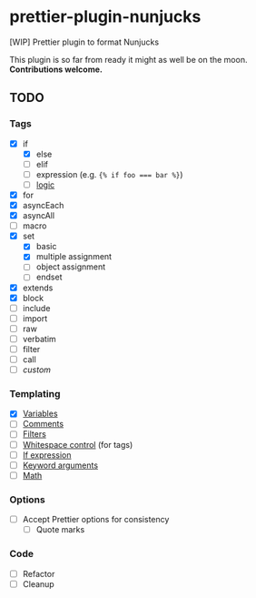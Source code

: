 # prettier-plugin-nunjucks
[WIP] Prettier plugin to format Nunjucks

This plugin is so far from ready it might as well be on the moon. **Contributions welcome.**

## TODO

### Tags

- [x] if
  - [x] else
  - [ ] elif
  - [ ] expression (e.g. `{% if foo === bar %}`)
  - [ ] [logic](https://mozilla.github.io/nunjucks/templating.html#logic)
- [x] for
- [x] asyncEach
- [x] asyncAll
- [ ] macro
- [x] set
  - [x] basic
  - [x] multiple assignment
  - [ ] object assignment
  - [ ] endset
- [x] extends
- [x] block
- [ ] include
- [ ] import
- [ ] raw
- [ ] verbatim
- [ ] filter
- [ ] call
- [ ] _custom_

### Templating

- [x] [Variables](https://mozilla.github.io/nunjucks/templating.html#variables)
- [ ] [Comments](https://mozilla.github.io/nunjucks/templating.html#comments)
- [ ] [Filters](https://mozilla.github.io/nunjucks/templating.html#filters)
- [ ] [Whitespace control](https://mozilla.github.io/nunjucks/templating.html#whitespace-control) (for tags)
- [ ] [If expression](https://mozilla.github.io/nunjucks/templating.html#if-expression)
- [ ] [Keyword arguments](https://mozilla.github.io/nunjucks/templating.html#keyword-arguments)
- [ ] [Math](https://mozilla.github.io/nunjucks/templating.html#math)

### Options
- [ ] Accept Prettier options for consistency
  - [ ] Quote marks

### Code

- [ ] Refactor
- [ ] Cleanup
